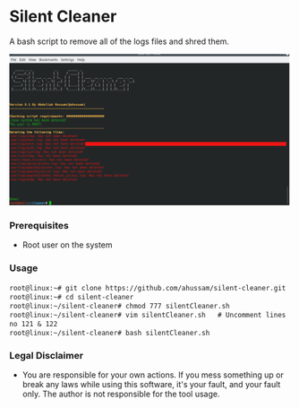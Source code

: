 # Silent Cleaner

A bash script to remove all of the logs files and shred them. 

![Image of Silent Cleaner](cleaner.png)

### Prerequisites

* Root user on the system 

### Usage 

```
root@linux:~# git clone https://github.com/ahussam/silent-cleaner.git
root@linux:~# cd silent-cleaner 
root@linux:~/silent-cleaner# chmod 777 silentCleaner.sh	
root@linux:~/silent-cleaner# vim silentCleaner.sh	# Uncomment lines no 121 & 122 
root@linux:~/silent-cleaner# bash silentCleaner.sh
```

### Legal Disclaimer

* You are responsible for your own actions. If you mess something up or break any laws while using this software, it's your fault, and your fault only. The author is not responsible for the tool usage. 


